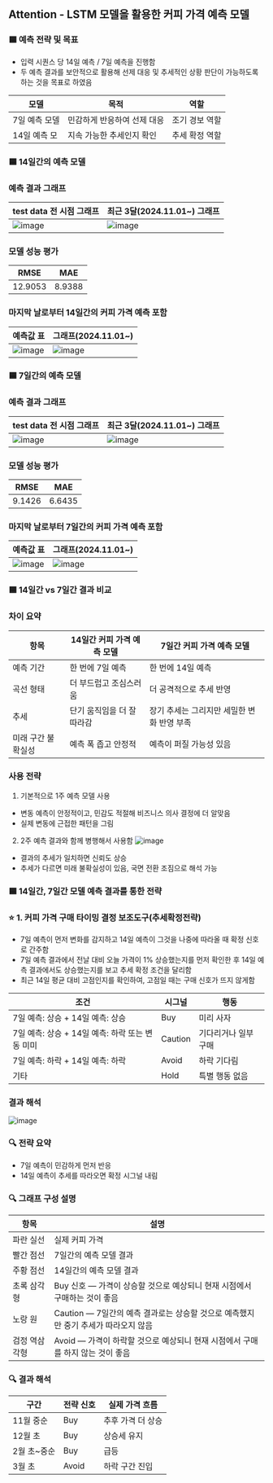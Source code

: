## Attention - LSTM 모델을 활용한 커피 가격 예측 모델
### 🟦 예측 전략 및 목표
- 입력 시퀀스 당 14일 예측 / 7일 예측을 진행함
- 두 예측 결과를 보안적으로 활용해 선제 대응 및 추세적인 상황 판단이 가능하도록 하는 것을 목표로 하였음

|모델|목적|역할|
|----|----|----|
|7일 예측 모델| 민감하게 반응하여 선제 대응|조기 경보 역할|
|14일 예측 모| 지속 가능한 추세인지 확인 |추세 확정 역할|

### 🟦 14일간의 예측 모델
### 예측 결과 그래프

|test data 전 시점 그래프|최근 3달(2024.11.01~) 그래프|
|----|----|
|![image](https://github.com/user-attachments/assets/c55c007a-d3c7-40f4-8f95-bff819fe768b)|![image](https://github.com/user-attachments/assets/96e2797f-a11f-4954-85a6-a826ef2e6418)|

### 모델 성능 평가

|RMSE|MAE|
|----|----|
|12.9053|8.9388|

### 마지막 날로부터 14일간의 커피 가격 예측 포함
|예측값 표|그래프(2024.11.01~)|
|----|----|
|![image](https://github.com/user-attachments/assets/7f5438eb-a096-4819-8d26-2cc1f72cc32e)|![image](https://github.com/user-attachments/assets/c77c03f1-21a7-4e36-baf2-52b668e1e788)|


### 🟦 7일간의 예측 모델
### 예측 결과 그래프

|test data 전 시점 그래프|최근 3달(2024.11.01~) 그래프|
|----|----|
|![image](https://github.com/user-attachments/assets/9ebf7383-50b4-4838-9578-c12a480c62e0)|![image](https://github.com/user-attachments/assets/d2582ac4-6af9-4c9f-98eb-7d37f476eed6)|

### 모델 성능 평가

|RMSE|MAE|
|----|----|
|9.1426|6.6435|

### 마지막 날로부터 7일간의 커피 가격 예측 포함
|예측값 표|그래프(2024.11.01~)|
|----|----|
|![image](https://github.com/user-attachments/assets/f24b0d6c-9866-4a63-9744-41b5447a7009)|![image](https://github.com/user-attachments/assets/557c33b2-4a1f-46e9-ba8f-d4e747955294)|

### 🟦 14일간 vs 7일간 결과 비교
### 차이 요약
| 항목      | 14일간 커피 가격 예측 모델   | 7일간 커피 가격 예측 모델  |
| --------------- | ----------------------- | ----------------------- |
|예측 기간|	한 번에 7일 예측	|한 번에 14일 예측|
|곡선 형태|	더 부드럽고 조심스러움|	더 공격적으로 추세 반영|
|추세|	단기 움직임을 더 잘 따라감|	장기 추세는 그리지만 세밀한 변화 반영 부족|
|미래 구간 불확실성|	예측 폭 좁고 안정적|	예측이 퍼질 가능성 있음|

### 사용 전략
1. 기본적으로 1주 예측 모델 사용
- 변동 예측이 안정적이고, 민감도 적절해 비즈니스 의사 결정에 더 알맞음
- 실제 변동에 근접한 패턴을 그림
2. 2주 예측 결과와 함께 병행해서 사용함
![image](https://github.com/user-attachments/assets/adaf3d79-1ae5-4f51-a1f8-5ba106440b4d)
- 결과의 추세가 일치하면 신뢰도 상승
- 추세가 다르면 미래 불확실성이 있음, 국면 전환 조짐으로 해석 가능

### 🟦 14일간, 7일간 모델 예측 결과를 통한 전략
### ⭐ 1. 커피 가격 구매 타이밍 결정 보조도구(추세확정전략)
- 7일 예측이 먼저 변화를 감지하고 14일 예측이 그것을 나중에 따라올 때 확정 신호로 간주함
- 7일 예측 결과에서 전날 대비 오늘 가격이 1% 상승했는지를 먼저 확인한 후 14일 예측 결과에서도 상승했는지를 보고 추세 확정 조건을 달리함
- 최근 14일 평균 대비 고점인지를 확인하여, 고점일 때는 구매 신호가 뜨지 않게함

|조건|시그널|행동|
|----|----|----|
|7일 예측: 상승 + 14일 예측: 상승|	Buy|	미리 사자|
|7일 예측: 상승 + 14일 예측: 하락 또는 변동 미미|	Caution	|기다리거나 일부 구매|
|7일 예측: 하락 + 14일 예측: 하락|	Avoid|하락 기다림|
|기타|	Hold|	특별 행동 없음|

### 결과 해석
![image](https://github.com/user-attachments/assets/8d7187ca-25e1-4a42-98c7-6adf07207a50)
### 🔍 전략 요약
- 7일 예측이 민감하게 먼저 반응
- 14일 예측이 추세를 따라오면 확정 시그널 내림

### 🔍 그래프 구성 설명
|항목|설명|
|----|----|
|파란 실선| 실제 커피 가격|
|빨간 점선| 7일간의 예측 모델 결과|
|주황 점선| 14일간의 예측 모델 결과|
|초록 삼각형| Buy 신호 — 가격이 상승할 것으로 예상되니 현재 시점에서 구매하는 것이 좋음|
|노랑 원| Caution — 7일간의 예측 결과로는 상승할 것으로 예측했지만 중기 추세가 따라오지 않음|
|검정 역삼각형| Avoid — 가격이 하락할 것으로 예상되니 현재 시점에서 구매를 하지 않는 것이 좋음|

### 🔍 결과 해석

|구간|전략 신호|실제 가격 흐름|
|----|--------|----|
|11월 중순|	Buy| 추후 가격 더 상승|
|12월 초|	Buy|	상승세 유지|
|2월 초~중순|	Buy|급등|
|3월 초|Avoid|하락 구간 진입|
